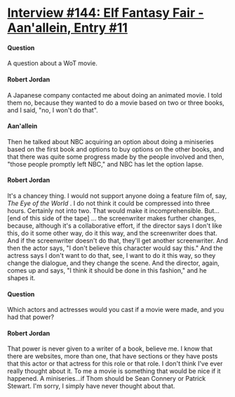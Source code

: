 # [Interview #144: Elf Fantasy Fair - Aan'allein, Entry #11](https://www.theoryland.com/intvmain.php?i=144#11)

#### Question

A question about a WoT movie.

#### Robert Jordan

A Japanese company contacted me about doing an animated movie. I told them no, because they wanted to do a movie based on two or three books, and I said, "no, I won't do that".

#### Aan'allein

Then he talked about NBC acquiring an option about doing a miniseries based on the first book and options to buy options on the other books, and that there was quite some progress made by the people involved and then, "those people promptly left NBC," and NBC has let the option lapse.

#### Robert Jordan

It's a chancey thing. I would not support anyone doing a feature film of, say,
*The Eye of the World*
. I do not think it could be compressed into three hours. Certainly not into two. That would make it incomprehensible. But... [end of this side of the tape] ... the screenwriter makes further changes, because, although it's a collaborative effort, if the director says I don't like this, do it some other way, do it this way, and the screenwriter does that. And if the screenwriter doesn't do that, they'll get another screenwriter. And then the actor says, "I don't believe this character would say this." And the actress says I don't want to do that, see, I want to do it this way, so they change the dialogue, and they change the scene. And the director, again, comes up and says, "I think it should be done in this fashion," and he shapes it.

#### Question

Which actors and actresses would you cast if a movie were made, and you had that power?

#### Robert Jordan

That power is never given to a writer of a book, believe me. I know that there are websites, more than one, that have sections or they have posts that this actor or that actress for this role or that role. I don't think I've ever really thought about it. To me a movie is something that would be nice if it happened. A miniseries...if Thom should be Sean Connery or Patrick Stewart. I'm sorry, I simply have never thought about that.

